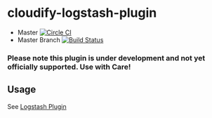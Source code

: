 cloudify-logstash-plugin
========================

* Master [![Circle CI](https://circleci.com/gh/cloudify-cosmo/cloudify-logstash-plugin.svg?style=shield)](https://circleci.com/gh/cloudify-cosmo/cloudify-logstash-plugin)
* Master Branch [![Build Status](https://travis-ci.org/cloudify-cosmo/cloudify-logstash-plugin.svg?branch=master)](https://travis-ci.org/cloudify-cosmo/cloudify-logstash-plugin)

### Please note this plugin is under development and not yet officially supported. Use with Care!

## Usage

See [Logstash Plugin](http://getcloudify.org/guide/3.2/plugin-logstash.html)
